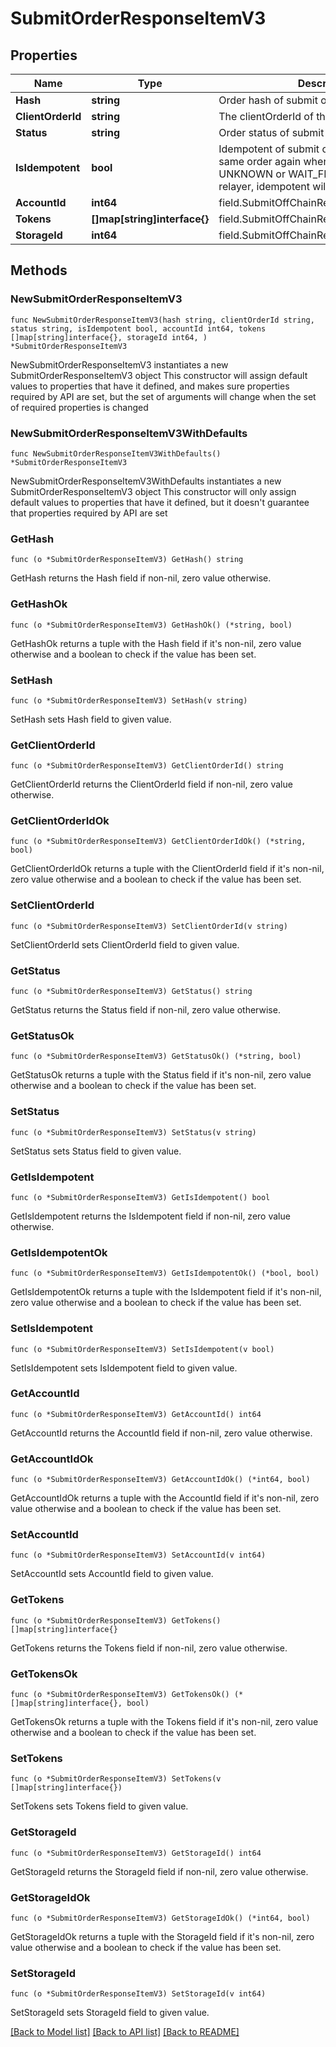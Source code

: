 # SubmitOrderResponseItemV3

## Properties

Name | Type | Description | Notes
------------ | ------------- | ------------- | -------------
**Hash** | **string** | Order hash of submit order response | 
**ClientOrderId** | **string** | The clientOrderId of the submitted order | 
**Status** | **string** | Order status of submit order response | 
**IsIdempotent** | **bool** | Idempotent of submit order response, submit same order again when order was UNKNOWN or WAIT_FREEZE_BALANCE in relayer, idempotent will be true | 
**AccountId** | **int64** | field.SubmitOffChainResponseItem.accountId | 
**Tokens** | **[]map[string]interface{}** | field.SubmitOffChainResponseItem.tokenId | 
**StorageId** | **int64** | field.SubmitOffChainResponseItem.storageId | 

## Methods

### NewSubmitOrderResponseItemV3

`func NewSubmitOrderResponseItemV3(hash string, clientOrderId string, status string, isIdempotent bool, accountId int64, tokens []map[string]interface{}, storageId int64, ) *SubmitOrderResponseItemV3`

NewSubmitOrderResponseItemV3 instantiates a new SubmitOrderResponseItemV3 object
This constructor will assign default values to properties that have it defined,
and makes sure properties required by API are set, but the set of arguments
will change when the set of required properties is changed

### NewSubmitOrderResponseItemV3WithDefaults

`func NewSubmitOrderResponseItemV3WithDefaults() *SubmitOrderResponseItemV3`

NewSubmitOrderResponseItemV3WithDefaults instantiates a new SubmitOrderResponseItemV3 object
This constructor will only assign default values to properties that have it defined,
but it doesn't guarantee that properties required by API are set

### GetHash

`func (o *SubmitOrderResponseItemV3) GetHash() string`

GetHash returns the Hash field if non-nil, zero value otherwise.

### GetHashOk

`func (o *SubmitOrderResponseItemV3) GetHashOk() (*string, bool)`

GetHashOk returns a tuple with the Hash field if it's non-nil, zero value otherwise
and a boolean to check if the value has been set.

### SetHash

`func (o *SubmitOrderResponseItemV3) SetHash(v string)`

SetHash sets Hash field to given value.


### GetClientOrderId

`func (o *SubmitOrderResponseItemV3) GetClientOrderId() string`

GetClientOrderId returns the ClientOrderId field if non-nil, zero value otherwise.

### GetClientOrderIdOk

`func (o *SubmitOrderResponseItemV3) GetClientOrderIdOk() (*string, bool)`

GetClientOrderIdOk returns a tuple with the ClientOrderId field if it's non-nil, zero value otherwise
and a boolean to check if the value has been set.

### SetClientOrderId

`func (o *SubmitOrderResponseItemV3) SetClientOrderId(v string)`

SetClientOrderId sets ClientOrderId field to given value.


### GetStatus

`func (o *SubmitOrderResponseItemV3) GetStatus() string`

GetStatus returns the Status field if non-nil, zero value otherwise.

### GetStatusOk

`func (o *SubmitOrderResponseItemV3) GetStatusOk() (*string, bool)`

GetStatusOk returns a tuple with the Status field if it's non-nil, zero value otherwise
and a boolean to check if the value has been set.

### SetStatus

`func (o *SubmitOrderResponseItemV3) SetStatus(v string)`

SetStatus sets Status field to given value.


### GetIsIdempotent

`func (o *SubmitOrderResponseItemV3) GetIsIdempotent() bool`

GetIsIdempotent returns the IsIdempotent field if non-nil, zero value otherwise.

### GetIsIdempotentOk

`func (o *SubmitOrderResponseItemV3) GetIsIdempotentOk() (*bool, bool)`

GetIsIdempotentOk returns a tuple with the IsIdempotent field if it's non-nil, zero value otherwise
and a boolean to check if the value has been set.

### SetIsIdempotent

`func (o *SubmitOrderResponseItemV3) SetIsIdempotent(v bool)`

SetIsIdempotent sets IsIdempotent field to given value.


### GetAccountId

`func (o *SubmitOrderResponseItemV3) GetAccountId() int64`

GetAccountId returns the AccountId field if non-nil, zero value otherwise.

### GetAccountIdOk

`func (o *SubmitOrderResponseItemV3) GetAccountIdOk() (*int64, bool)`

GetAccountIdOk returns a tuple with the AccountId field if it's non-nil, zero value otherwise
and a boolean to check if the value has been set.

### SetAccountId

`func (o *SubmitOrderResponseItemV3) SetAccountId(v int64)`

SetAccountId sets AccountId field to given value.


### GetTokens

`func (o *SubmitOrderResponseItemV3) GetTokens() []map[string]interface{}`

GetTokens returns the Tokens field if non-nil, zero value otherwise.

### GetTokensOk

`func (o *SubmitOrderResponseItemV3) GetTokensOk() (*[]map[string]interface{}, bool)`

GetTokensOk returns a tuple with the Tokens field if it's non-nil, zero value otherwise
and a boolean to check if the value has been set.

### SetTokens

`func (o *SubmitOrderResponseItemV3) SetTokens(v []map[string]interface{})`

SetTokens sets Tokens field to given value.


### GetStorageId

`func (o *SubmitOrderResponseItemV3) GetStorageId() int64`

GetStorageId returns the StorageId field if non-nil, zero value otherwise.

### GetStorageIdOk

`func (o *SubmitOrderResponseItemV3) GetStorageIdOk() (*int64, bool)`

GetStorageIdOk returns a tuple with the StorageId field if it's non-nil, zero value otherwise
and a boolean to check if the value has been set.

### SetStorageId

`func (o *SubmitOrderResponseItemV3) SetStorageId(v int64)`

SetStorageId sets StorageId field to given value.



[[Back to Model list]](../README.md#documentation-for-models) [[Back to API list]](../README.md#documentation-for-api-endpoints) [[Back to README]](../README.md)


